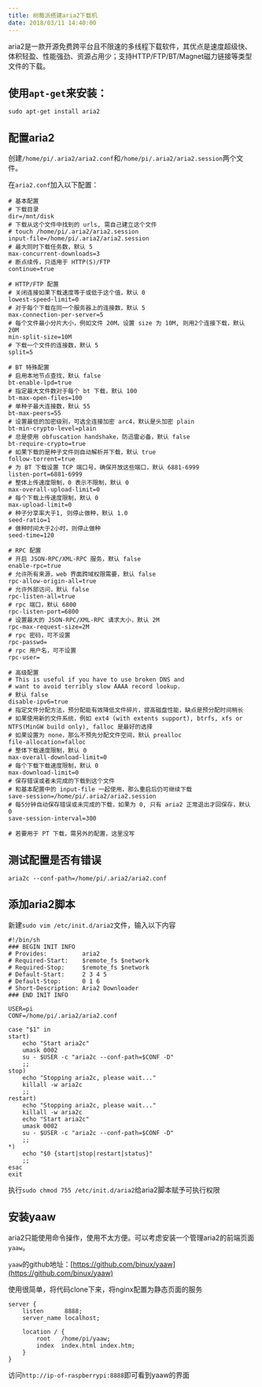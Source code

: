 ```yaml
---
title: 树莓派搭建aria2下载机
date: 2018/03/11 14:40:00
---
```


aria2是一款开源免费跨平台且不限速的多线程下载软件，其优点是速度超级快、体积轻盈、性能强劲、资源占用少；支持HTTP/FTP/BT/Magnet磁力链接等类型文件的下载。
<!-- more -->
## 使用`apt-get`来安装：

```
sudo apt-get install aria2
```

## 配置aria2

创建`/home/pi/.aria2/aria2.conf`和`/home/pi/.aria2/aria2.session`两个文件。

在`aria2.conf`加入以下配置：

```
# 基本配置
# 下载目录
dir=/mnt/disk
# 下载从这个文件中找到的 urls, 需自己建立这个文件
# touch /home/pi/.aria2/aria2.session
input-file=/home/pi/.aria2/aria2.session
# 最大同时下载任务数，默认 5
max-concurrent-downloads=3
# 断点续传，只适用于 HTTP(S)/FTP
continue=true

# HTTP/FTP 配置
# 关闭连接如果下载速度等于或低于这个值，默认 0
lowest-speed-limit=0
# 对于每个下载在同一个服务器上的连接数，默认 5
max-connection-per-server=5
# 每个文件最小分片大小，例如文件 20M，设置 size 为 10M, 则用2个连接下载，默认 20M
min-split-size=10M
# 下载一个文件的连接数，默认 5
split=5

# BT 特殊配置
# 启用本地节点查找，默认 false
bt-enable-lpd=true
# 指定最大文件数对于每个 bt 下载，默认 100
bt-max-open-files=100
# 单种子最大连接数，默认 55
bt-max-peers=55
# 设置最低的加密级别，可选全连接加密 arc4，默认是头加密 plain
bt-min-crypto-level=plain
# 总是使用 obfuscation handshake，防迅雷必备，默认 false
bt-require-crypto=true
# 如果下载的是种子文件则自动解析并下载，默认 true
follow-torrent=true
# 为 BT 下载设置 TCP 端口号，确保开放这些端口，默认 6881-6999
listen-port=6881-6999
# 整体上传速度限制，0 表示不限制，默认 0
max-overall-upload-limit=0
# 每个下载上传速度限制，默认 0
max-upload-limit=0
# 种子分享率大于1, 则停止做种，默认 1.0
seed-ratio=1
# 做种时间大于2小时，则停止做种
seed-time=120

# RPC 配置
# 开启 JSON-RPC/XML-RPC 服务，默认 false
enable-rpc=true
# 允许所有来源，web 界面跨域权限需要，默认 false
rpc-allow-origin-all=true
# 允许外部访问，默认 false
rpc-listen-all=true
# rpc 端口，默认 6800
rpc-listen-port=6800
# 设置最大的 JSON-RPC/XML-RPC 请求大小，默认 2M
rpc-max-request-size=2M
# rpc 密码，可不设置
rpc-passwd=
# rpc 用户名，可不设置
rpc-user=

# 高级配置
# This is useful if you have to use broken DNS and
# want to avoid terribly slow AAAA record lookup.
# 默认 false
disable-ipv6=true
# 指定文件分配方法，预分配能有效降低文件碎片，提高磁盘性能，缺点是预分配时间稍长
# 如果使用新的文件系统，例如 ext4 (with extents support), btrfs, xfs or NTFS(MinGW build only), falloc 是最好的选择
# 如果设置为 none，那么不预先分配文件空间，默认 prealloc
file-allocation=falloc
# 整体下载速度限制，默认 0
max-overall-download-limit=0
# 每个下载下载速度限制，默认 0
max-download-limit=0
# 保存错误或者未完成的下载到这个文件
# 和基本配置中的 input-file 一起使用，那么重启后仍可继续下载
save-session=/home/pi/.aria2/aria2.session
# 每5分钟自动保存错误或未完成的下载，如果为 0, 只有 aria2 正常退出才回保存，默认 0
save-session-interval=300

# 若要用于 PT 下载，需另外的配置，这里没写
```

## 测试配置是否有错误

```
aria2c --conf-path=/home/pi/.aria2/aria2.conf
```

## 添加aria2脚本

新建`sudo vim /etc/init.d/aria2`文件，输入以下内容

```
#!/bin/sh
### BEGIN INIT INFO
# Provides:          aria2
# Required-Start:    $remote_fs $network
# Required-Stop:     $remote_fs $network
# Default-Start:     2 3 4 5
# Default-Stop:      0 1 6
# Short-Description: Aria2 Downloader
### END INIT INFO

USER=pi
CONF=/home/pi/.aria2/aria2.conf

case "$1" in
start)
    echo "Start aria2c"
    umask 0002
    su - $USER -c "aria2c --conf-path=$CONF -D"
    ;;
stop)
    echo "Stopping aria2c, please wait..."
    killall -w aria2c
    ;;
restart)
    echo "Stopping aria2c, please wait..."
    killall -w aria2c
    echo "Start aria2c"
    umask 0002
    su - $USER -c "aria2c --conf-path=$CONF -D"
    ;;
*)
    echo "$0 {start|stop|restart|status}"
    ;;
esac
exit
```

执行`sudo chmod 755 /etc/init.d/aria2`给aria2脚本赋予可执行权限

## 安装yaaw

aria2只能使用命令操作，使用不太方便。可以考虑安装一个管理aria2的前端页面`yaaw`。

`yaaw`的github地址：[https://github.com/binux/yaaw](https://github.com/binux/yaaw)

使用很简单，将代码clone下来，将nginx配置为静态页面的服务

```
server {
    listen      8888;
    server_name localhost;

    location / {
        root   /home/pi/yaaw;
        index  index.html index.htm;
    }
}
```

访问`http://ip-of-raspberrypi:8888`即可看到yaaw的界面

